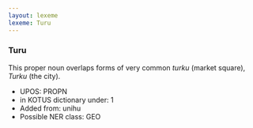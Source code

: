 ```yaml
---
layout: lexeme
lexeme: Turu
---
```


###  Turu

This proper noun overlaps forms of very common *turku* (market square), *Turku* (the city).
* UPOS:  PROPN
* in KOTUS dictionary under:  1
* Added from:  unihu
* Possible NER class:  GEO

